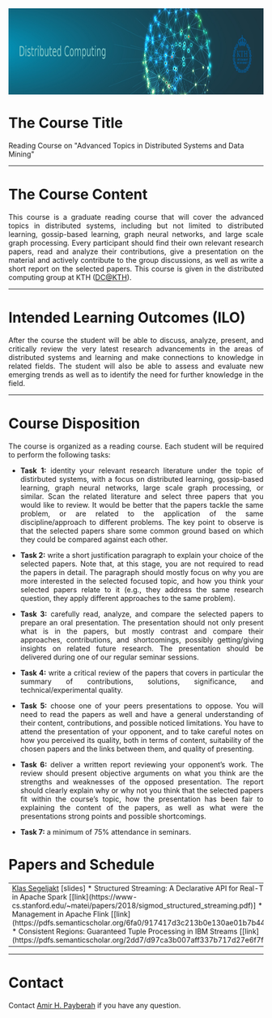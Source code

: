 <center><a href="https://dcatkth.github.io/"><img src="research.jpg" width="1400" height="170" align="center"></a></center>

# The Course Title
Reading Course on "Advanced Topics in Distributed Systems and Data Mining"

---
# The Course Content
<p align="justify">
This course is a graduate reading course that will cover the advanced topics in distributed systems, including but not limited to distributed learning, gossip-based learning, graph neural networks, and large scale graph processing. Every participant should find their own relevant research papers, read and analyze their contributions, give a presentation on the material and actively contribute to the group discussions, as well as write a short report on the selected papers. This course is given in the distributed computing group at KTH (<a href="https://dcatkth.github.io/">DC@KTH</a>).
</p>

---
# Intended Learning Outcomes (ILO)
<p align="justify">
After the course the student will be able to discuss, analyze, present, and critically review the very latest research advancements in the areas of distributed systems and learning and make connections to knowledge in related fields. The student will also be able to assess and evaluate new emerging trends as well as to identify the need for further knowledge in the field.
</p>

---
# Course Disposition
<p align="justify">
The course is organized as a reading course. Each student will be required to perform the following tasks:
<ul>
<li><p align="justify"><b>Task 1:</b> identity your relevant research literature under the topic of distirbuted systems, with a focus on distributed learning, gossip-based learning, graph neural networks, large scale graph processing, or similar. Scan the related literature and select three papers that you would like to review. It would be better that the papers tackle the same problem, or are related to the application of the same discipline/approach to different problems. The key point to observe is that the selected papers share some common ground based on which they could be compared against each other.</p></li>
<li><p align="justify"><b>Task 2:</b> write a short justification paragraph to explain your choice of the selected papers. Note that, at this stage, you are not required to read the papers in detail. The paragraph should mostly focus on why you are more interested in the selected focused topic, and how you think your selected papers relate to it (e.g., they address the same research question, they apply different approaches to the same problem).</li>
<li><p align="justify"><b>Task 3:</b> carefully read, analyze, and compare the selected papers to prepare an oral presentation. The presentation should not only present what is in the papers, but mostly contrast and compare their approaches, contributions, and shortcomings, possibly getting/giving insights on related future research. The presentation should be delivered during one of our regular seminar sessions.</li>
<li><p align="justify"><b>Task 4:</b> write a critical review of the papers that covers in particular the summary of contributions, solutions, significance, and technical/experimental quality.</li>
<li><p align="justify"><b>Task 5:</b> choose one of your peers presentations to oppose. You will need to read the papers as well and have a general understanding of their content, contributions, and possible noticed limitations. You have to attend the presentation of your opponent, and to take careful notes on how you perceived its quality, both in terms of content, suitability of the chosen papers and the links between them, and quality of presenting.</li>
<li><p align="justify"><b>Task 6:</b> deliver a written report reviewing your opponent’s work. The review should present objective arguments on what you think are the strengths and weaknesses of the opposed presentation. The report should clearly explain why or why not you think that the selected papers fit within the course’s topic, how the presentation has been fair to explaining the content of the papers, as well as what were the presentations strong points and possible shortcomings.</li>
<li><p align="justify"><b>Task 7:</b> a minimum of 75% attendance in seminars.</li>
</ul>
</p>

<!--
# Enrollment
Those who are interested in registering for this course and gaining credits, please make sure to have your name on the following list before September 30, 2019: [link](https://docs.google.com/spreadsheets/d/1dLaYwNC9rXUTi-UcTtT_07dEMjo5xVUVvZ25G1v1Pz4/edit?usp=sharing)
-->

# Papers and Schedule
<!-- #### <a href="mailto:klasseg@kth.se">Klas Segeljakt</a> [slides]
* Structured Streaming: A Declarative API for Real-Time Applications in Apache Spark [[link](https://www-cs.stanford.edu/~matei/papers/2018/sigmod_structured_streaming.pdf)]
* State Management in Apache Flink [[link](https://pdfs.semanticscholar.org/6fa0/917417d3c213b0e130ae01b7b440b1868dde.pdf)]
* Consistent Regions: Guaranteed Tuple Processing in IBM Streams [[link](https://pdfs.semanticscholar.org/2dd7/d97ca3b007aff337b717d27e6f7f155e820c.pdf)]
-->
<table style="width:100%">
  <tr>
    <td><a href="mailto:klasseg@kth.se">Klas Segeljakt</a> [slides]
* Structured Streaming: A Declarative API for Real-Time Applications in Apache Spark [[link](https://www-cs.stanford.edu/~matei/papers/2018/sigmod_structured_streaming.pdf)]
* State Management in Apache Flink [[link](https://pdfs.semanticscholar.org/6fa0/917417d3c213b0e130ae01b7b440b1868dde.pdf)]
* Consistent Regions: Guaranteed Tuple Processing in IBM Streams [[link](https://pdfs.semanticscholar.org/2dd7/d97ca3b007aff337b717d27e6f7f155e820c.pdf)]</td>      
  </tr>
</table>

<!--
# Schedule
<table style="width:100%">
  <tr>
    <th>Date</th>
    <th>Speaker</th> 
    <th>Oponent</th>
    <th>Slide</th>
    <th>Papers</th>
  </tr>
  <tr>
    <td>TBA</td>
    <td>Klas Segeljakt</td> 
    <td>TBA</td>
    <td>pdf</td>
    <td>* <a href="https://www-cs.stanford.edu/~matei/papers/2018/sigmod_structured_streaming.pdf">Structured Streaming: A Declarative API for Real-Time Applications in Apache Spark</a><br>* <a href="https://pdfs.semanticscholar.org/6fa0/917417d3c213b0e130ae01b7b440b1868dde.pdf">State Management in Apache Flink</a><br>* <a href="https://pdfs.semanticscholar.org/2dd7/d97ca3b007aff337b717d27e6f7f155e820c.pdf">Consistent Regions: Guaranteed Tuple Processing in IBM Streams</a>
  </tr>
</table>
-->
---
# Contact
Contact [Amir H. Payberah](https://payberah.github.io/) if you have any question.
